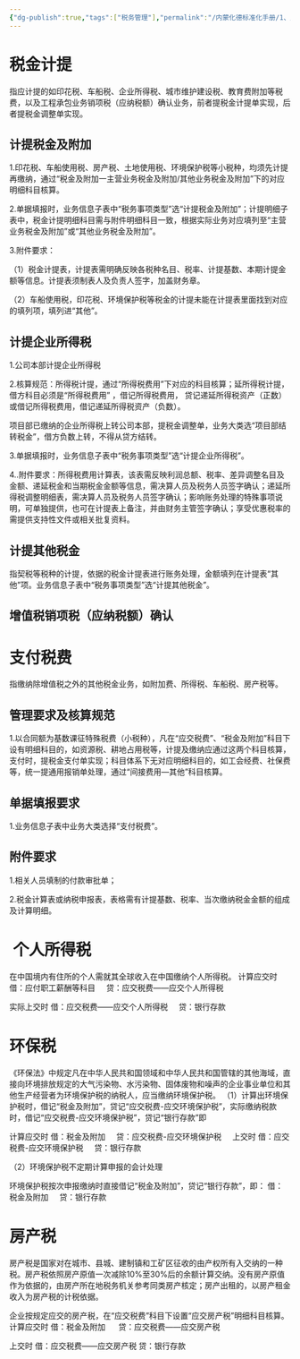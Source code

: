 ```yaml
---
{"dg-publish":true,"tags":["税务管理"],"permalink":"/内蒙化德标准化手册/1、财务核算/10、涉税事项核算手册/","dgPassFrontmatter":true,"noteIcon":""}
---
```


# **税金计提**

指应计提的如印花税、车船税、企业所得税、城市维护建设税、教育费附加等税费，以及工程承包业务销项税（应纳税额）确认业务，前者提税金计提单实现，后者提税金调整单实现。

## 计提税金及附加

1.印花税、车船使用税、房产税、土地使用税、环境保护税等小税种，均须先计提再缴纳，通过“税金及附加一主营业务税金及附加/其他业务税金及附加”下的对应明细科目核算。

2.单据填报时，业务信息子表中“税务事项类型”选“计提税金及附加”；计提明细子表中，税金计提明细科目需与附件明细科目一致，根据实际业务对应填列至“主营业务税金及附加”或“其他业务税金及附加”。

3.附件要求：

（1）税金计提表，计提表需明确反映各税种名目、税率、计提基数、本期计提金额等信息。计提表须制表人及负责人签字，加盖财务章。

（2）车船使用税，印花税、环境保护税等税金的计提未能在计提表里面找到对应的填列项，填列进“其他”。

## 计提企业所得税

1.公司本部计提企业所得税

2.核算规范：所得税计提，通过“所得税费用”下对应的科目核算；延所得税计提，借方科目必须是“所得税费用” ，借记所得税费用， 贷记递延所得税资产（正数）或借记所得税费用，借记递延所得税资产（负数）。

项目部已缴纳的企业所得税上转公司本部，提税金调整单，业务大类选“项目部结转税金”，借方负数上转，不得从贷方结转。

3.单据填报时，业务信息子表中“税务事项类型”选“计提企业所得税”。

4..附件要求：所得税费用计算表，该表需反映利润总额、税率、差异调整名目及金额、递延税金和当期税金金额等信息，需决算人员及税务人员签字确认；递延所得税调整明细表，需决算人员及税务人员签字确认；影响账务处理的特殊事项说明，可单独提供，也可在计提表上备注，并由财务主管签字确认；享受优惠税率的需提供支持性文件或相关批复资料。

## 计提其他税金

指契税等税种的计提，依据的税金计提表进行账务处理，金额填列在计提表“其他”项。业务信息子表中“税务事项类型”选“计提其他税金”。

##  增值税销项税（应纳税额）确认


# **支付税费**

指缴纳除增值税之外的其他税金业务，如附加费、所得税、车船税、房产税等。

## 管理要求及核算规范

1.以合同额为基数课征特殊税费（小税种），凡在“应交税费”、“税金及附加”科目下设有明细科目的，如资源税、耕地占用税等，计提及缴纳应通过这两个科目核算，支付时，提税金支付单实现；科目体系下无对应明细科目的，如工会经费、社保费等，统一提通用报销单处理，通过“间接费用—其他”科目核算。

## 单据填报要求

1.业务信息子表中业务大类选择“支付税费”。
## 附件要求

1.相关人员填制的付款审批单；

2.税金计算表或纳税申报表，表格需有计提基数、税率、当次缴纳税金金额的组成及计算明细。



#  **个人所得税**
在中国境内有住所的个人需就其全球收入在中国缴纳个人所得税。
计算应交时
借：应付职工薪酬等科目
		    贷：应交税费——应交个人所得税

实际上交时
借：应交税费——应交个人所得税
	    贷：银行存款

# 环保税

《环保法》中规定凡在中华人民共和国领域和中华人民共和国管辖的其他海域，直接向环境排放规定的大气污染物、水污染物、固体废物和噪声的企业事业单位和其他生产经营者为环境保护税的纳税人，应当缴纳环境保护税。
（1）计算出环境保护税时，借记“税金及附加”，贷记“应交税费-应交环境保护税”，实际缴纳税款时，借记“应交税费-应交环境保护税”，贷记“银行存款”即

计算应交时
借：税金及附加
	    贷：应交税费-应交环境保护税
	    
上交时
借：应交税费-应交环境保护税
	    贷：银行存款

（2）环境保护税不定期计算申报的会计处理

环境保护税按次申报缴纳时直接借记“税金及附加”，贷记“银行存款”，即：
借：税金及附加
	    贷：银行存款
# 房产税

房产税是国家对在城市、县城、建制镇和工矿区征收的由产权所有入交纳的一种税。房产税依照房产原值一次减除10%至30%后的余额计算交纳。没有房产原值作为依据的，由房产所在地税务机关参考同类房产核定；房产出租的，以房产租金收入为房产税的计税依据。

企业按规定应交的房产税，在“应交税费”科目下设置“应交房产税”明细科目核算。
计算应交时
借：税金及附加
	     贷：应交税费——应交房产税

上交时
借：应交税费——应交房产税
		贷：银行存款